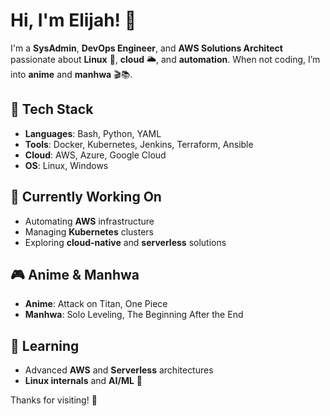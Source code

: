 # Hi, I'm Elijah! 👋

I'm a **SysAdmin**, **DevOps Engineer**, and **AWS Solutions Architect** passionate about **Linux** 🐧, **cloud** 🌥️, and **automation**. When not coding, I’m into **anime** and **manhwa** 🎬📚.

## 🚀 Tech Stack

- **Languages**: Bash, Python, YAML
- **Tools**: Docker, Kubernetes, Jenkins, Terraform, Ansible
- **Cloud**: AWS, Azure, Google Cloud
- **OS**: Linux, Windows

## 🌱 Currently Working On

- Automating **AWS** infrastructure
- Managing **Kubernetes** clusters
- Exploring **cloud-native** and **serverless** solutions

## 🎮 Anime & Manhwa

- **Anime**: Attack on Titan, One Piece
- **Manhwa**: Solo Leveling, The Beginning After the End

## 🔧 Learning

- Advanced **AWS** and **Serverless** architectures
- **Linux internals** and **AI/ML** 🤖

Thanks for visiting! 🚀
